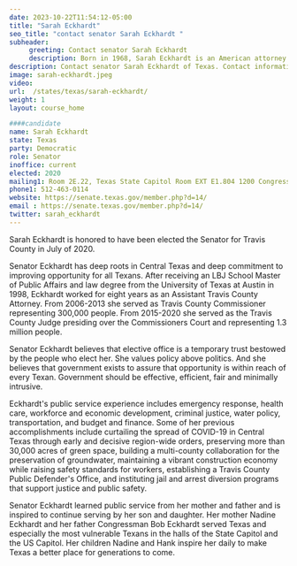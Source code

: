 ```yaml
---
date: 2023-10-22T11:54:12-05:00
title: "Sarah Eckhardt"
seo_title: "contact senator Sarah Eckhardt "
subheader:
     greeting: Contact senator Sarah Eckhardt
     description: Born in 1968, Sarah Eckhardt is an American attorney and politician currently serving as a Member of the Texas Senate for the 14th district. Not only is she a distinguished member of the Texas Senate, but she also brings valuable experience as a former county judge for Travis County, Texas.
description: Contact senator Sarah Eckhardt of Texas. Contact information for Sarah Eckhardt includes email address, phone number, and mailing address.
image: sarah-eckhardt.jpeg
video:
url:  /states/texas/sarah-eckhardt/
weight: 1
layout: course_home

####candidate
name: Sarah Eckhardt
state: Texas
party: Democratic
role: Senator
inoffice: current
elected: 2020
mailing1: Room 2E.22, Texas State Capitol Room EXT E1.804 1200 Congress Ave Austin, TX 78711-2068
phone1: 512-463-0114
website: https://senate.texas.gov/member.php?d=14/
email : https://senate.texas.gov/member.php?d=14/
twitter: sarah_eckhardt
---
```


Sarah Eckhardt is honored to have been elected the Senator for Travis County in July of 2020.

Senator Eckhardt has deep roots in Central Texas and deep commitment to improving opportunity for all Texans. After receiving an LBJ School Master of Public Affairs and law degree from the University of Texas at Austin in 1998, Eckhardt worked for eight years as an Assistant Travis County Attorney. From 2006-2013 she served as Travis County Commissioner representing 300,000 people. From 2015-2020 she served as the Travis County Judge presiding over the Commissioners Court and representing 1.3 million people.

Senator Eckhardt believes that elective office is a temporary trust bestowed by the people who elect her. She values policy above politics. And she believes that government exists to assure that opportunity is within reach of every Texan. Government should be effective, efficient, fair and minimally intrusive.

Eckhardt's public service experience includes emergency response, health care, workforce and economic development, criminal justice, water policy, transportation, and budget and finance. Some of her previous accomplishments include curtailing the spread of COVID-19 in Central Texas through early and decisive region-wide orders, preserving more than 30,000 acres of green space, building a multi-county collaboration for the preservation of groundwater, maintaining a vibrant construction economy while raising safety standards for workers, establishing a Travis County Public Defender's Office, and instituting jail and arrest diversion programs that support justice and public safety.

Senator Eckhardt learned public service from her mother and father and is inspired to continue serving by her son and daughter. Her mother Nadine Eckhardt and her father Congressman Bob Eckhardt served Texas and especially the most vulnerable Texans in the halls of the State Capitol and the US Capitol. Her children Nadine and Hank inspire her daily to make Texas a better place for generations to come.
